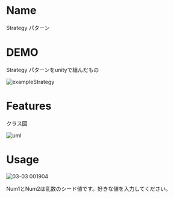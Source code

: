 # Name

Strategy パターン

# DEMO

Strategy パターンをunityで組んだもの 

![exampleStrategy](https://user-images.githubusercontent.com/47607604/75690515-56fee400-5ce6-11ea-9207-7c2f6cba1aeb.gif)



# Features

クラス図

![uml](https://user-images.githubusercontent.com/47607604/75690602-7c8bed80-5ce6-11ea-878a-8d7b9e1a081f.png)


# Usage

![03-03 001904](https://user-images.githubusercontent.com/47607604/75690564-6da53b00-5ce6-11ea-9095-f1e076ab95ea.png)

Num1とNum2は乱数のシード値です。好きな値を入力してください。


